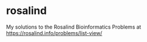 # rosalind
My solutions to the Rosalind Bioinformatics Problems at https://rosalind.info/problems/list-view/
